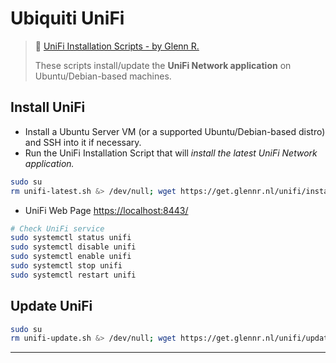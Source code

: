 # Ubiquiti UniFi

>  🔗 [UniFi Installation Scripts - by Glenn R.](https://community.ui.com/questions/UniFi-Installation-Scripts-or-UniFi-Easy-Update-Script-or-UniFi-Lets-Encrypt-or-UniFi-Easy-Encrypt-/ccbc7530-dd61-40a7-82ec-22b17f027776)
>
> These scripts install/update the **UniFi Network application** on Ubuntu/Debian-based machines.

## Install UniFi

- Install a Ubuntu Server VM (or a supported Ubuntu/Debian-based distro) and SSH into it if necessary.
- Run the UniFi Installation Script that will *install the latest UniFi Network application.*

```bash
sudo su
rm unifi-latest.sh &> /dev/null; wget https://get.glennr.nl/unifi/install/install_latest/unifi-latest.sh && bash unifi-latest.sh
```

- UniFi Web Page [https://localhost:8443/](https://localhost:8443/)

```bash
# Check UniFi service
sudo systemctl status unifi
sudo systemctl disable unifi
sudo systemctl enable unifi
sudo systemctl stop unifi
sudo systemctl restart unifi
```

## Update UniFi

```bash
sudo su
rm unifi-update.sh &> /dev/null; wget https://get.glennr.nl/unifi/update/unifi-update.sh && bash unifi-update.sh
```



------

## 